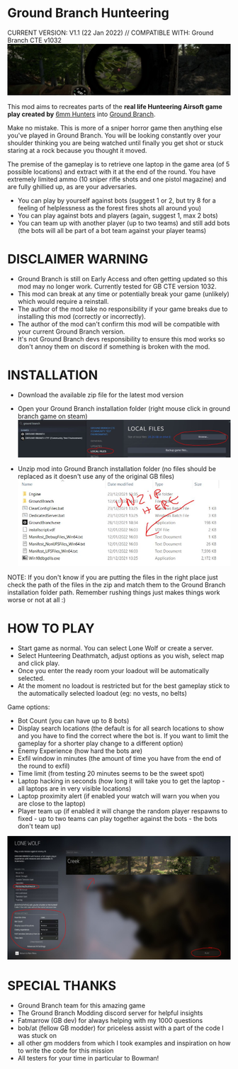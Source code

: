 # Ground Branch Hunteering

CURRENT VERSION: V1.1 (22 Jan 2022)   //    COMPATIBLE WITH: Ground Branch CTE v1032
![Alt text](images/gb_hunteeringlogo.jpg?raw=true "hunteering")

This mod aims to recreates parts of the **real life Hunteering Airsoft game play created by** [6mm Hunters](https://www.youtube.com/channel/UC8fCbqHHeikMv2nwcWNJLVQ) into [Ground Branch](https://store.steampowered.com/app/16900/GROUND_BRANCH).

Make no mistake. This is more of a sniper horror game then anything else you've played in Ground Branch.
You will be looking constantly over your shoulder thinking you are being watched until finally you get shot or stuck staring at a rock because you thought it moved.

The premise of the gameplay is to retrieve one laptop in the game area (of 5 possible locations) and extract with it at the end of the round.
You have extremely limited ammo (10 sniper rifle shots and one pistol magazine) and are fully ghillied up, as are your adversaries.

- You can play by yourself against bots (suggest 1 or 2, but try 8 for a feeling of helplessness as the forest fires shots all around you)
- You can play against bots and players (again, suggest 1, max 2 bots)
- You can team up with another player (up to two teams) and still add bots (the bots will all be part of a bot team against your player teams)

# DISCLAIMER WARNING
- Ground Branch is still on Early Access and often getting updated so this mod may no longer work. Currently tested for GB CTE version 1032.
- This mod can break at any time or potentially break your game (unlikely) which would require a reinstall.
- The author of the mod take no responsibility if your game breaks due to installing this mod (correctly or incorrectly).
- The author of the mod can't confirm this mod will be compatible with your current Ground Branch version.
- It's not Ground Branch devs responsibility to ensure this mod works so don't annoy them on discord if something is broken with the mod.


# INSTALLATION

- Download the available zip file for the latest mod version
- Open your Ground Branch installation folder (right mouse click in ground branch game on steam)
![Alt text](images/gb_folder.JPG?raw=true "right mouse click in ground branch game on steam")

- Unzip mod into Ground Branch installation folder (no files should be replaced as it doesn't use any of the original GB files)
![Alt text](images/gb_unzip.JPG?raw=true "hunteering")

NOTE: If you don't know if you are putting the files in the right place just check the path of the files in the zip and match them to the Ground Branch installation folder path. Remember rushing things just makes things work worse or not at all :)


# HOW TO PLAY

- Start game as normal. You can select Lone Wolf or create a server.
- Select Hunteering Deathmatch, adjust options as you wish, select map and click play.
- Once you enter the ready room your loadout will be automatically selected. 
- At the moment no loadout is restricted but for the best gameplay stick to the automatically selected loadout (eg: no vests, no belts)

Game options:
- Bot Count (you can have up to 8 bots)
- Display search locations (the default is for all search locations to show and you have to find the correct where the bot is. If you want to limit the gameplay for a shorter play change to a different option)
- Enemy Experience (how hard the bots are)
- Exfil window in minutes (the amount of time you have from the end of the round to exfil)
- Time limit (from testing 20 minutes seems to be the sweet spot)
- Laptop hacking in seconds (how long it will take you to get the laptop - all laptops are in very visible locations)
- Laptop proximity alert (if enabled your watch will warn you when you are close to the laptop)
- Player team up (if enabled it will change the random player respawns to fixed - up to two teams can play together against the bots - the bots don't team up)

![Alt text](images/gb_hunteering.JPG?raw=true "hunteering")



# SPECIAL THANKS

- Ground Branch team for this amazing game
- The Ground Branch Modding discord server for helpful insights
- Fatmarrow (GB dev) for always helping with my 1000 questions
- bob/at (fellow GB modder) for priceless assist with a part of the code I was stuck on
- all other gm modders from which I took examples and inspiration on how to write the code for this mission
- All testers for your time in particular to Bowman!
